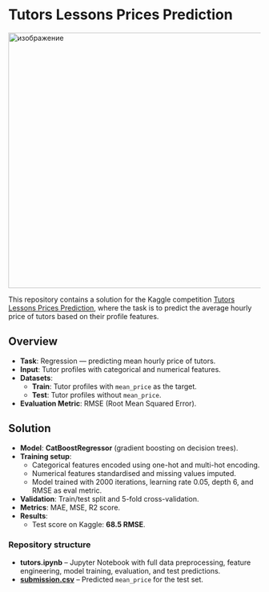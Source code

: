# Tutors Lessons Prices Prediction

<img width="1140" height="511" alt="изображение" src="https://github.com/user-attachments/assets/20a9d45c-4d27-4b59-a096-81a1e432348a" />

This repository contains a solution for the Kaggle competition [Tutors Lessons Prices Prediction](https://www.kaggle.com/competitions/tutors-lessons-prices-prediction), where the task is to predict the average hourly price of tutors based on their profile features.

## Overview

- **Task**: Regression — predicting mean hourly price of tutors.  
- **Input**: Tutor profiles with categorical and numerical features.  
- **Datasets**:
  - **Train**: Tutor profiles with `mean_price` as the target.  
  - **Test**: Tutor profiles without `mean_price`.  
- **Evaluation Metric**: RMSE (Root Mean Squared Error).

## Solution

- **Model**: **CatBoostRegressor** (gradient boosting on decision trees).  
- **Training setup**:
  - Categorical features encoded using one-hot and multi-hot encoding.  
  - Numerical features standardised and missing values imputed.  
  - Model trained with 2000 iterations, learning rate 0.05, depth 6, and RMSE as eval metric.  
- **Validation**: Train/test split and 5-fold cross-validation.  
- **Metrics**: MAE, MSE, R2 score.  
- **Results**:  
  - Test score on Kaggle: **68.5 RMSE**.  

### Repository structure
- **tutors.ipynb** – Jupyter Notebook with full data preprocessing, feature engineering, model training, evaluation, and test predictions.  
- **[submission.csv](https://mega.nz/file/XupWXALZ#KSAT8vv5vZOL57kL_y-t55Vln9QYCe4X8PrvFlP7AoU)** – Predicted `mean_price` for the test set.
